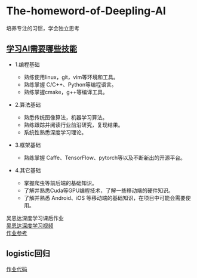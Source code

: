 # The-homeword-of-Deepling-AI

培养专注的习惯，学会独立思考

## [学习AI需要哪些技能](https://zhuanlan.zhihu.com/p/52814848)  

* 1.编程基础  
  * 熟练使用linux，git，vim等环境和工具。  
  * 熟练掌握 C/C++、Python等编程语言。  
  * 熟练掌握cmake，g++等编译工具。  
  
* 2.算法基础  
  * 熟悉传统图像算法，机器学习算法。  
  * 熟练跟踪并阅读行业前沿研究，复现结果。
  * 系统性熟悉深度学习理论。

* 3.框架基础  
  * 熟练掌握 Caffe、TensorFlow、pytorch等以及不断新出的开源平台。  

* 4.其它基础
  * 掌握爬虫等前后端的基础知识。  
  * 了解并熟悉Cuda等GPU编程技术，了解一些移动端的硬件知识。  
  * 了解并熟悉 Android、iOS 等移动端的基础知识，在项目中可能会需要使用。  

吴恩达深度学习课后作业  
[吴恩达深度学习视频](https://mooc.study.163.com/learn/2001281002?tid=2001392029#/learn/content)  
[作业参考](https://blog.csdn.net/u013733326/article/details/79827273)

## logistic回归

[作业代码](https://github.com/holyhond/The-homeword-of-Deepling-AI-/tree/master/week2_work_Logistic%E5%9B%9E%E5%BD%92)  
